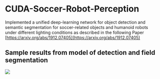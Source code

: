 # CUDA-Soccer-Robot-Perception
 
Implemented a unified deep-learning network
for object detection and semantic segmentation for soccer-related objects
and humanoid robots under different lighting conditions as described in the following Paper [https://arxiv.org/abs/1912.07405](https://arxiv.org/abs/1912.07405)

## Sample results from model of detection and field segmentation
![](Results/detection_segmentation_result.png)
 
 
